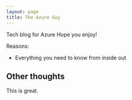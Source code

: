 ```yaml
---
layout: page
title: The Azure Guy
---
```


Tech blog for Azure
Hope you enjoy!

Reasons:
- Everything you need to know from inside out

## Other thoughts

This is great.
